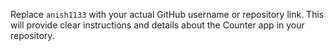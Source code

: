 
Replace `anish1133` with your actual GitHub username or repository link. This will provide clear instructions and details about the Counter app in your repository.
